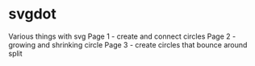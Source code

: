 # svgdot
Various things with svg
Page 1 - create and connect circles
Page 2 - growing and shrinking circle
Page 3 - create circles that bounce around split
